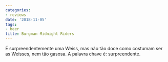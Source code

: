 ```yaml
---
categories:
- reviews
date: '2018-11-05'
tags:
- beer
title: Burgman Midnight Riders
---
```


É surpreendentemente uma Weiss, mas não tão doce como costumam ser as Weisses, nem tão gasosa. A palavra chave é: surpreendente.